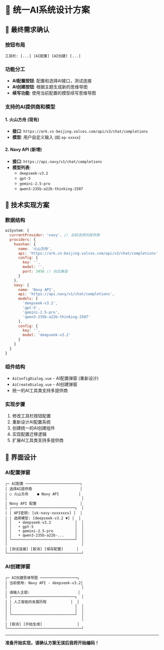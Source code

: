 # 🤖 统一AI系统设计方案

## 🎯 最终需求确认

### 按钮布局
```
工具栏: [...] [AI配置] [AI创建] [...]
```

### 功能分工
- **AI配置按钮**: 配置和选择AI接口，测试连接
- **AI创建按钮**: 根据主题生成新的思维导图
- **续写功能**: 使用当前配置的模型续写思维导图

### 支持的AI提供商和模型

#### 1. 火山方舟 (现有)
- **接口**: `https://ark.cn-beijing.volces.com/api/v3/chat/completions`
- **模型**: 用户自定义输入 (如 `ep-xxxxx`)

#### 2. Navy API (新增)
- **接口**: `https://api.navy/v1/chat/completions`
- **模型列表**:
  - `deepseek-v3.2`
  - `gpt-5`
  - `gemini-2.5-pro`
  - `qwen3-235b-a22b-thinking-2507`

## 🔧 技术实现方案

### 数据结构
```javascript
aiSystem: {
  currentProvider: 'navy', // 当前选择的提供商
  providers: {
    huoshan: {
      name: '火山方舟',
      api: 'https://ark.cn-beijing.volces.com/api/v3/chat/completions',
      config: {
        key: '',
        model: '',
        port: 3456 // 向后兼容
      }
    },
    navy: {
      name: 'Navy API',
      api: 'https://api.navy/v1/chat/completions',
      models: [
        'deepseek-v3.2',
        'gpt-5', 
        'gemini-2.5-pro',
        'qwen3-235b-a22b-thinking-2507'
      ],
      config: {
        key: '',
        model: 'deepseek-v3.2'
      }
    }
  }
}
```

### 组件结构
- `AiConfigDialog.vue` - AI配置弹窗 (重新设计)
- `AiCreateDialog.vue` - AI创建弹窗
- 统一的AI工具类支持多提供商

### 实现步骤
1. 修改工具栏按钮配置
2. 重新设计AI配置系统
3. 创建统一的AI创建组件
4. 实现配置迁移逻辑
5. 扩展AI工具类支持多提供商

## 🎨 界面设计

### AI配置弹窗
```
┌─ AI配置 ─────────────────────────┐
│ 选择AI提供商                      │
│ ○ 火山方舟    ● Navy API         │
│                                  │
│ Navy API 配置                    │
│ ┌─────────────────────────────┐  │
│ │ API密钥: [sk-navy-xxxxxxxx] │  │
│ │ 选择模型: [deepseek-v3.2 ▼] │  │
│ │   • deepseek-v3.2           │  │
│ │   • gpt-5                   │  │
│ │   • gemini-2.5-pro          │  │
│ │   • qwen3-235b-a22b-...     │  │
│ └─────────────────────────────┘  │
│                                  │
│ [测试连接] [取消] [保存配置]      │
└──────────────────────────────────┘
```

### AI创建弹窗
```
┌─ AI创建思维导图 ─────────────────┐
│ 当前使用: Navy API - deepseek-v3.2│
│                                  │
│ 请输入主题:                      │
│ ┌─────────────────────────────┐  │
│ │ 人工智能的发展历程           │  │  
│ │                             │  │
│ │                             │  │
│ └─────────────────────────────┘  │
│                                  │
│ [取消] [开始生成]                │
└──────────────────────────────────┘
```

---

**准备开始实现，请确认方案无误后我将开始编码！**